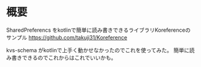 # 概要
SharedPreferencs をkotlinで簡単に読み書きできるライブラリKoreferenceのサンプル
https://github.com/takuji31/Koreference

kvs-schema がkotlinで上手く動かせなかったのでこれを使ってみた。
簡単に読み書きできるのでこれからはこれでいいかも。
